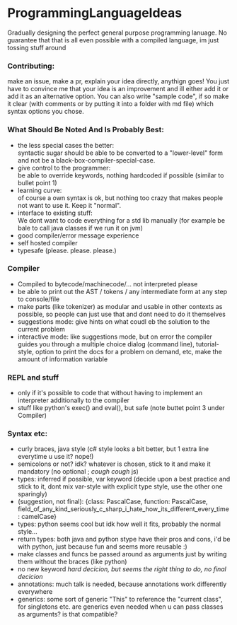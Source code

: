 # ProgrammingLanguageIdeas

Gradually designing the perfect general purpose programming lanuage. No guarantee that that is all even possible with a compiled language, im just tossing stuff around

### Contributing:
make an issue, make a pr, explain your idea directly, anythign goes! You just have to convince me that your idea is an improvement and ill either add it or add it as an alternative option. You can also write "sample code", if so make it clear (with comments or by putting it into a folder with md file) which syntax options you chose.

### What Should Be Noted And Is Probably Best:
- the less special cases the better: <br>
    syntactic sugar should be able to be converted to a "lower-level" form and not be a black-box-compiler-special-case.
- give control to the programmer: <br>
    be able to override keywords, nothing hardcoded if possible (similar to bullet point 1)
- learning curve: <br>
    of course a own syntax is ok, but nothing too crazy that makes people not want to use it. Keep it "normal".
- interface to existing stuff: <br>
    We dont want to code everything for a std lib manually (for example be bale to call java classes if we run it on jvm)
- good compiler/error message experience
- self hosted compiler
- typesafe (please. please. please.)

### Compiler
- Compiled to bytecode/machinecode/... not interpreted please
- be able to print out the AST / tokens / any intermediate form at any step to console/file
- make parts (like tokenizer) as modular and usable in other contexts as possible, so people can just use that and dont need to do it themselves
- suggestions mode: give hints on what coudl eb the solution to the current problem
- interactive mode: like suggestions mode, but on error the compiler guides you through a multiple choice dialog (command line), tutorial-style, option to print the docs for a problem on demand, etc, make the amount of information variable

### REPL and stuff
- only if it's possible to code that without having to implement an interpreter additionally to the compiler
- stuff like python's exec() and eval(), but safe (note buttet point 3 under Compiler)

### Syntax etc:
- curly braces, java style (c# style looks a bit better, but 1 extra line everytime u use it? nope!)
- semicolons or not? idk? whatever is chosen, stick to it and make it mandatory (no optional ; *cough cough* js)
- types: inferred if possible, var keyword (decide upon a best practice and stick to it, dont mix var-style with explicit type style, use the other one sparingly)
- (suggestion, not final): {class: PascalCase, function: PascalCase, field_of_any_kind_seriously_c_sharp_i_hate_how_its_different_every_time: camelCase}
- types: python seems cool but idk how well it fits, probably the normal style...
- return types: both java and python stype have their pros and cons, i'd be with python, just because fun and seems more reusable :)
- make classes and funcs be passed around as arguments just by writing them without the braces (like python)
- no new keyword *hard decicion, but seems the right thing to do, no final decicion*
- annotations: much talk is needed, because annotations work differently everywhere
- generics: some sort of generic "This" to reference the "current class", for singletons etc. are generics even needed when u can pass classes as arguments? is that compatible?

